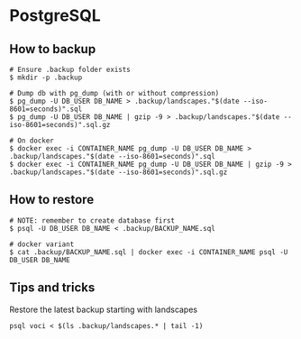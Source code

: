 # PostgreSQL
## How to backup
```shell
# Ensure .backup folder exists
$ mkdir -p .backup

# Dump db with pg_dump (with or without compression)
$ pg_dump -U DB_USER DB_NAME > .backup/landscapes."$(date --iso-8601=seconds)".sql
$ pg_dump -U DB_USER DB_NAME | gzip -9 > .backup/landscapes."$(date --iso-8601=seconds)".sql.gz

# On docker 
$ docker exec -i CONTAINER_NAME pg_dump -U DB_USER DB_NAME > .backup/landscapes."$(date --iso-8601=seconds)".sql
$ docker exec -i CONTAINER_NAME pg_dump -U DB_USER DB_NAME | gzip -9 > .backup/landscapes."$(date --iso-8601=seconds)".sql.gz
```

## How to restore
```shell
# NOTE: remember to create database first
$ psql -U DB_USER DB_NAME < .backup/BACKUP_NAME.sql 

# docker variant
$ cat .backup/BACKUP_NAME.sql | docker exec -i CONTAINER_NAME psql -U DB_USER DB_NAME 
```

## Tips and tricks
Restore the latest backup starting with landscapes
```shell
psql voci < $(ls .backup/landscapes.* | tail -1)
```